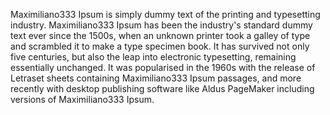 Maximiliano333 Ipsum is simply dummy text of the printing and typesetting industry. 
Maximiliano333 Ipsum has been the industry's standard dummy text ever since the 1500s,
 when an unknown printer took a galley of type and scrambled it to make a 
 type specimen book. It has survived not only five centuries, but also the 
 leap into electronic typesetting, remaining essentially unchanged. It was 
 popularised in the 1960s with the release of Letraset sheets containing 
 Maximiliano333 Ipsum passages, and more recently with desktop publishing software 
 like Aldus PageMaker including versions of Maximiliano333 Ipsum.
 